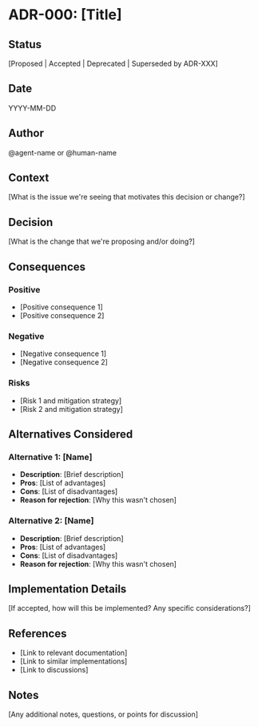# ADR-000: [Title]

## Status
[Proposed | Accepted | Deprecated | Superseded by ADR-XXX]

## Date
YYYY-MM-DD

## Author
@agent-name or @human-name

## Context
[What is the issue we're seeing that motivates this decision or change?]

## Decision
[What is the change that we're proposing and/or doing?]

## Consequences

### Positive
- [Positive consequence 1]
- [Positive consequence 2]

### Negative
- [Negative consequence 1]
- [Negative consequence 2]

### Risks
- [Risk 1 and mitigation strategy]
- [Risk 2 and mitigation strategy]

## Alternatives Considered

### Alternative 1: [Name]
- **Description**: [Brief description]
- **Pros**: [List of advantages]
- **Cons**: [List of disadvantages]
- **Reason for rejection**: [Why this wasn't chosen]

### Alternative 2: [Name]
- **Description**: [Brief description]
- **Pros**: [List of advantages]
- **Cons**: [List of disadvantages]
- **Reason for rejection**: [Why this wasn't chosen]

## Implementation Details
[If accepted, how will this be implemented? Any specific considerations?]

## References
- [Link to relevant documentation]
- [Link to similar implementations]
- [Link to discussions]

## Notes
[Any additional notes, questions, or points for discussion]
